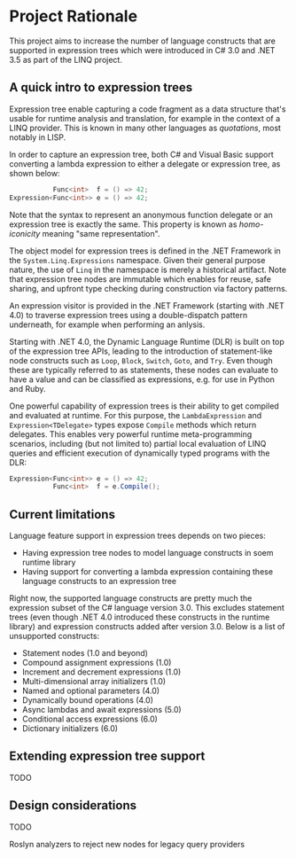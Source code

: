 # Project Rationale

This project aims to increase the number of language constructs that are supported in expression trees which were introduced in C# 3.0 and .NET 3.5 as part of the LINQ project.

## A quick intro to expression trees

Expression tree enable capturing a code fragment as a data structure that's usable for runtime analysis and translation, for example in the context of a LINQ provider. This is known in many other languages as *quotations*, most notably in LISP.

In order to capture an expression tree, both C# and Visual Basic support converting a lambda expression to either a delegate or expression tree, as shown below:

```csharp
           Func<int>  f = () => 42;
Expression<Func<int>> e = () => 42;
```

Note that the syntax to represent an anonymous function delegate or an expression tree is exactly the same. This property is known as *homo-iconicity* meaning "same representation".

The object model for expression trees is defined in the .NET Framework in the `System.Linq.Expressions` namespace. Given their general purpose nature, the use of `Linq` in the namespace is merely a historical artifact. Note that expression tree nodes are immutable which enables for reuse, safe sharing, and upfront type checking during construction via factory patterns.

An expression visitor is provided in the .NET Framework (starting with .NET 4.0) to traverse expression trees using a double-dispatch pattern underneath, for example when performing an anlysis.

Starting with .NET 4.0, the Dynamic Language Runtime (DLR) is built on top of the expression tree APIs, leading to the introduction of statement-like node constructs such as `Loop`, `Block`, `Switch`, `Goto`, and `Try`. Even though these are typically referred to as statements, these nodes can evaluate to have a value and can be classified as expressions, e.g. for use in Python and Ruby.

One powerful capability of expression trees is their ability to get compiled and evaluated at runtime. For this purpose, the `LambdaExpression` and `Expression<TDelegate>` types expose `Compile` methods which return delegates. This enables very powerful runtime meta-programming scenarios, including (but not limited to) partial local evaluation of LINQ queries and efficient execution of dynamically typed programs with the DLR:

```csharp
Expression<Func<int>> e = () => 42;
           Func<int>  f = e.Compile();
```

## Current limitations

Language feature support in expression trees depends on two pieces:

* Having expression tree nodes to model language constructs in soem runtime library
* Having support for converting a lambda expression containing these language constructs to an expression tree

Right now, the supported language constructs are pretty much the expression subset of the C# language version 3.0. This excludes statement trees (even though .NET 4.0 introduced these constructs in the runtime library) and expression constructs added after version 3.0. Below is a list of unsupported constructs:

* Statement nodes (1.0 and beyond)
* Compound assignment expressions (1.0)
* Increment and decrement expressions (1.0)
* Multi-dimensional array initializers (1.0)
* Named and optional parameters (4.0)
* Dynamically bound operations (4.0)
* Async lambdas and await expressions (5.0)
* Conditional access expressions (6.0)
* Dictionary initializers (6.0)

## Extending expression tree support

TODO

## Design considerations

TODO

Roslyn analyzers to reject new nodes for legacy query providers